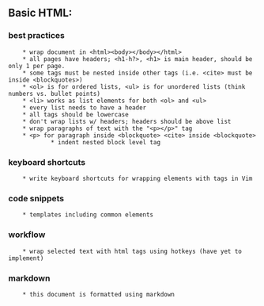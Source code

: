 ## Basic HTML:

### best practices
        * wrap document in <html><body></body></html>
        * all pages have headers; <h1-h?>, <h1> is main header, should be only 1 per page.
        * some tags must be nested inside other tags (i.e. <cite> must be inside <blockquotes>)
        * <ol> is for ordered lists, <ul> is for unordered lists (think numbers vs. bullet points)
        * <li> works as list elements for both <ol> and <ul>
        * every list needs to have a header
        * all tags should be lowercase
        * don't wrap lists w/ headers; headers should be above list
        * wrap paragraphs of text with the "<p></p>" tag
        * <p> for paragraph inside <blockquote> <cite> inside <blockquote>
                * indent nested block level tag
### keyboard shortcuts
        * write keyboard shortcuts for wrapping elements with tags in Vim
### code snippets
        * templates including common elements
### workflow
        * wrap selected text with html tags using hotkeys (have yet to implement)
### markdown
        * this document is formatted using markdown
